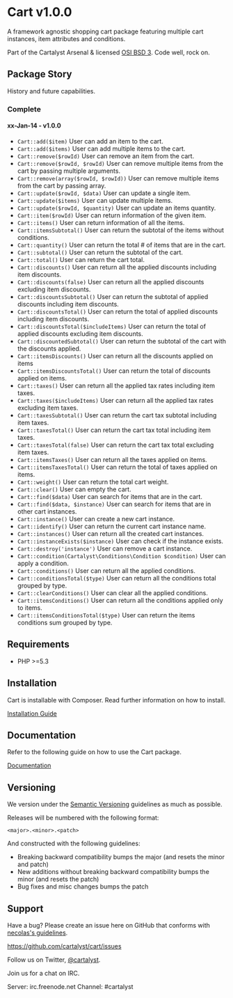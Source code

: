 # Cart v1.0.0

A framework agnostic shopping cart package featuring multiple cart instances, item attributes and conditions.

Part of the Cartalyst Arsenal & licensed [OSI BSD 3](license.txt). Code well, rock on.

## Package Story

History and future capabilities.

### Complete

#### xx-Jan-14 - v1.0.0

- ```Cart::add($item)``` User can add an item to the cart.
- ```Cart::add($items)``` User can add multiple items to the cart.
- ```Cart::remove($rowId)``` User can remove an item from the cart.
- ```Cart::remove($rowId, $rowId)``` User can remove multiple items from the cart by passing multiple arguments.
- ```Cart::remove(array($rowId, $rowId))``` User can remove multiple items from the cart by passing array.
- ```Cart::update($rowId, $data)``` User can update a single item.
- ```Cart::update($items)``` User can update multiple items.
- ```Cart::update($rowId, $quantity)``` User can update an items quantity.
- ```Cart::item($rowId)``` User can return information of the given item.
- ```Cart::items()``` User can return information of all the items.
- ```Cart::itemsSubtotal()``` User can return the subtotal of the items without conditions.
- ```Cart::quantity()``` User can return the total # of items that are in the cart.
- ```Cart::subtotal()``` User can return the subtotal of the cart.
- ```Cart::total()``` User can return the cart total.
- ```Cart::discounts()``` User can return all the applied discounts including item discounts.
- ```Cart::discounts(false)``` User can return all the applied discounts excluding item discounts.
- ```Cart::discountsSubtotal()``` User can return the subtotal of applied discounts including item discounts.
- ```Cart::discountsTotal()``` User can return the total of applied discounts including item discounts.
- ```Cart::discountsTotal($includeItems)``` User can return the total of applied discounts excluding item discounts.
- ```Cart::discountedSubtotal()``` User can return the subtotal of the cart with the discounts applied.
- ```Cart::itemsDiscounts()``` User can return all the discounts applied on items
- ```Cart::itemsDiscountsTotal()``` User can return the total of discounts applied on items.
- ```Cart::taxes()``` User can return all the applied tax rates including item taxes.
- ```Cart::taxes($includeItems)``` User can return all the applied tax rates excluding item taxes.
- ```Cart::taxesSubtotal()``` User can return the cart tax subtotal including item taxes.
- ```Cart::taxesTotal()``` User can return the cart tax total including item taxes.
- ```Cart::taxesTotal(false)``` User can return the cart tax total excluding item taxes.
- ```Cart::itemsTaxes()``` User can return all the taxes applied on items.
- ```Cart::itemsTaxesTotal()``` User can return the total of taxes applied on items.
- ```Cart::weight()``` User can return the total cart weight.
- ```Cart::clear()``` User can empty the cart.
- ```Cart::find($data)``` User can search for items that are in the cart.
- ```Cart::find($data, $instance)``` User can search for items that are in other cart instances.
- ```Cart::instance()``` User can create a new cart instance.
- ```Cart::identify()``` User can return the current cart instance name.
- ```Cart::instances()``` User can return all the created cart instances.
- ```Cart::instanceExists($instance)``` User can check if the instance exists.
- ```Cart::destroy('instance')``` User can remove a cart instance.
- ```Cart::condition(Cartalyst\Conditions\Condition $condition)``` User can apply a condition.
- ```Cart::conditions()``` User can return all the applied conditions.
- ```Cart::conditionsTotal($type)``` User can return all the conditions total grouped by type.
- ```Cart::clearConditions()``` User can clear all the applied conditions.
- ```Cart::itemsConditions()``` User can return all the conditions applied only to items.
- ```Cart::itemsConditionsTotal($type)``` User can return the items conditions sum grouped by type.

## Requirements

- PHP >=5.3

## Installation

Cart is installable with Composer. Read further information on how to install.

[Installation Guide](http://cartalyst.com/manual/cart/introduction/installation)

## Documentation

Refer to the following guide on how to use the Cart package.

[Documentation](http://cartalyst.com/manual/cart)

## Versioning

We version under the [Semantic Versioning](http://semver.org/) guidelines as much as possible.

Releases will be numbered with the following format:

`<major>.<minor>.<patch>`

And constructed with the following guidelines:

* Breaking backward compatibility bumps the major (and resets the minor and patch)
* New additions without breaking backward compatibility bumps the minor (and resets the patch)
* Bug fixes and misc changes bumps the patch

## Support

Have a bug? Please create an issue here on GitHub that conforms with [necolas's guidelines](https://github.com/necolas/issue-guidelines).

https://github.com/cartalyst/cart/issues

Follow us on Twitter, [@cartalyst](http://twitter.com/cartalyst).

Join us for a chat on IRC.

Server: irc.freenode.net
Channel: #cartalyst
